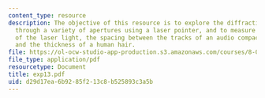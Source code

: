 ```yaml
---
content_type: resource
description: The objective of this resource is to explore the diffraction of light
  through a variety of apertures using a laser pointer, and to measure the wavelength
  of the laser light, the spacing between the tracks of an audio compact disk (CD),
  and the thickness of a human hair.
file: https://ol-ocw-studio-app-production.s3.amazonaws.com/courses/8-02t-electricity-and-magnetism-spring-2005/d29d17ea6b9285f213c8b525893c3a5b_exp13.pdf
file_type: application/pdf
resourcetype: Document
title: exp13.pdf
uid: d29d17ea-6b92-85f2-13c8-b525893c3a5b
---
```

